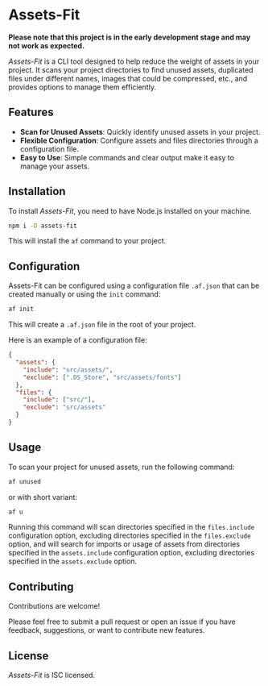 # Assets-Fit

**Please note that this project is in the early development stage and may not work as expected.**

_Assets-Fit_ is a CLI tool designed to help reduce the weight of assets in your project.
It scans your project directories to find unused assets, duplicated files under different names,
images that could be compressed, etc., and provides options to manage them efficiently.

## Features

- **Scan for Unused Assets**: Quickly identify unused assets in your project.
- **Flexible Configuration**: Configure assets and files directories through a configuration file.
- **Easy to Use**: Simple commands and clear output make it easy to manage your assets.

## Installation

To install _Assets-Fit_, you need to have Node.js installed on your machine.

```bash
npm i -D assets-fit
```

This will install the `af` command to your project.

## Configuration

Assets-Fit can be configured using a configuration file 
`.af.json`
that can be created manually or using the `init` command:

```bash
af init
```

This will create a `.af.json` file in the root of your project.

Here is an example of a configuration file:

```json
{
  "assets": {
    "include": "src/assets/",
    "exclude": [".DS_Store", "src/assets/fonts"]
  },
  "files": {
    "include": ["src/"],
    "exclude": "src/assets"
  }
}
```

## Usage

To scan your project for unused assets, run the following command:

```bash
af unused
```

or with short variant:

```bash
af u
```

Running this command will scan directories specified in the
`files.include`
configuration option, excluding directories specified in the
`files.exclude`
option, and will search for imports or usage of assets from directories specified in the
`assets.include`
configuration option, excluding directories specified in the
`assets.exclude`
option.

## Contributing

Contributions are welcome!

Please feel free to submit a pull request or open an issue if you have feedback, suggestions, or want to contribute new
features.

## License

_Assets-Fit_ is ISC licensed.
